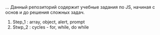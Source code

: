 ... Данный репозиторий содержит учебные задания по JS, начиная с основ и до решения сложных задач.

1. Step_1 : array, object, alert, prompt
2. Stwp_2 : cycles - for, while, do while
